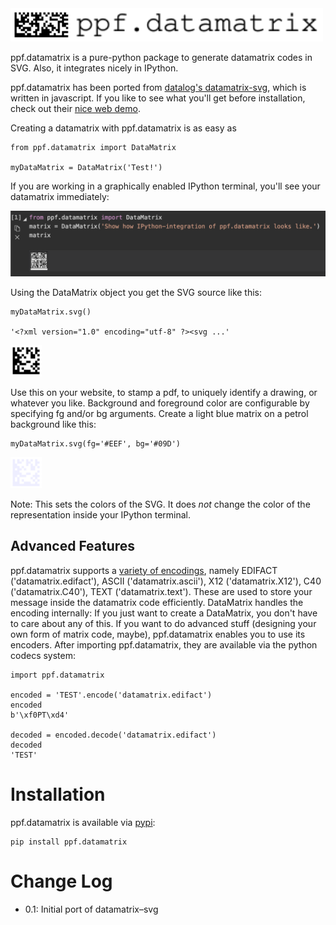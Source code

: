 <img alt="ppf.datamatrix logo" src="./imgs/logo.svg" width="500em">

ppf.datamatrix is a pure-python package to generate datamatrix codes in SVG. Also, it integrates nicely in IPython.

ppf.datamatrix has been ported from [datalog's datamatrix-svg](https://github.com/datalog/datamatrix-svg), which is written in javascript. If you like to see what you'll get before installation, check out their [nice web demo](https://datalog.github.io/demo/datamatrix-svg).

Creating a datamatrix with ppf.datamatrix is as easy as

```
from ppf.datamatrix import DataMatrix

myDataMatrix = DataMatrix('Test!')
```

If you are working in a graphically enabled IPython terminal, you'll see your datamatrix immediately:

![IPython integration](imgs/ipython.png)

Using the DataMatrix object you get the SVG source like this:

```
myDataMatrix.svg()

'<?xml version="1.0" encoding="utf-8" ?><svg ...'
```

<img alt="Test! DataMatrix" src="./imgs/Test.svg" width="50em">

Use this on your website, to stamp a pdf, to uniquely identify a drawing, or whatever you like. Background and foreground color are configurable by specifying fg and/or bg arguments. Create a light blue matrix on a petrol background like this:

```
myDataMatrix.svg(fg='#EEF', bg='#09D')
```

<img alt="Test! DataMatrix in red on blue background" src="./imgs/Test_colored.svg" width="50em">

Note: This sets the colors of the SVG. It does *not* change the color of the representation inside your IPython terminal.


## Advanced Features

ppf.datamatrix supports a [variety of encodings](https://en.m.wikipedia.org/wiki/Data_Matrix#Encoding), namely EDIFACT ('datamatrix.edifact'), ASCII ('datamatrix.ascii'), X12 ('datamatrix.X12'), C40 ('datamatrix.C40'), TEXT ('datamatrix.text'). These are used to store your message inside the datamatrix code efficiently. DataMatrix handles the encoding internally: If you just want to create a DataMatrix, you don't have to care about any of this. If you want to do advanced stuff (designing your own form of matrix code, maybe), ppf.datamatrix enables you to use its encoders. After importing ppf.datamatrix, they are available via the python codecs system:

```
import ppf.datamatrix

encoded = 'TEST'.encode('datamatrix.edifact')
encoded
b'\xf0PT\xd4'

decoded = encoded.decode('datamatrix.edifact')
decoded
'TEST'
```


# Installation

ppf.datamatrix is available via [pypi](https://pypi.org):

```
pip install ppf.datamatrix
```


# Change Log

* 0.1: Initial port of datamatrix–svg
